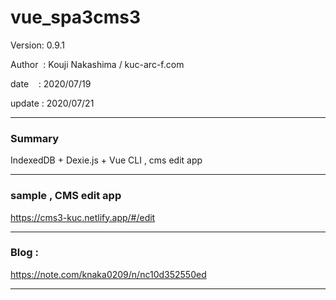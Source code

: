 ﻿# vue_spa3cms3

 Version: 0.9.1

 Author  : Kouji Nakashima / kuc-arc-f.com

 date    : 2020/07/19

 update  : 2020/07/21

***
### Summary

IndexedDB + Dexie.js + Vue CLI , cms edit app


***
### sample , CMS edit app

https://cms3-kuc.netlify.app/#/edit

***
### Blog :

https://note.com/knaka0209/n/nc10d352550ed

***

